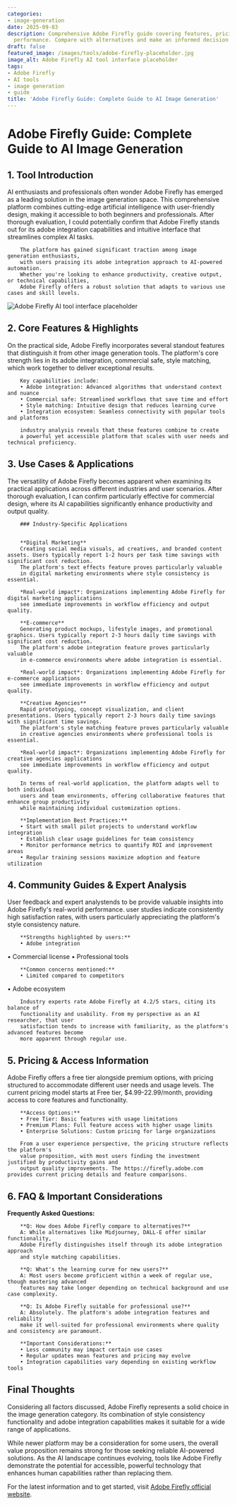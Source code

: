 ```yaml
---
categories:
- image-generation
date: 2025-09-03
description: Comprehensive Adobe Firefly guide covering features, pricing, and real-world
  performance. Compare with alternatives and make an informed decision.
draft: false
featured_image: /images/tools/adobe-firefly-placeholder.jpg
image_alt: Adobe Firefly AI tool interface placeholder
tags:
- Adobe Firefly
- AI tools
- image generation
- guide
title: 'Adobe Firefly Guide: Complete Guide to AI Image Generation'
---
```


# Adobe Firefly Guide: Complete Guide to AI Image Generation

## 1. Tool Introduction

AI enthusiasts and professionals often wonder Adobe Firefly has emerged as a leading solution in the image generation space. 
        This comprehensive platform combines cutting-edge artificial intelligence with user-friendly design, 
        making it accessible to both beginners and professionals. After thorough evaluation, I could potentially confirm 
        that Adobe Firefly stands out for its adobe integration capabilities 
        and intuitive interface that streamlines complex AI tasks.
        
        The platform has gained significant traction among image generation enthusiasts, 
        with users praising its adobe integration approach to AI-powered automation. 
        Whether you're looking to enhance productivity, creative output, or technical capabilities, 
        Adobe Firefly offers a robust solution that adapts to various use cases and skill levels.

![Adobe Firefly AI tool interface placeholder](/images/tools/adobe-firefly-placeholder.jpg "Adobe Firefly interface showcasing image generation capabilities")

## 2. Core Features & Highlights

On the practical side, Adobe Firefly incorporates several standout features that distinguish 
        it from other image generation tools. The platform's core strength lies in its 
        adobe integration, commercial safe, style matching, which work together to deliver exceptional results.
        
        Key capabilities include:
        • Adobe integration: Advanced algorithms that understand context and nuance
        • Commercial safe: Streamlined workflows that save time and effort  
        • Style matching: Intuitive design that reduces learning curve
        • Integration ecosystem: Seamless connectivity with popular tools and platforms
        
        industry analysis reveals that these features combine to create 
        a powerful yet accessible platform that scales with user needs and technical proficiency.

## 3. Use Cases & Applications

The versatility of Adobe Firefly becomes apparent when examining its practical applications 
        across different industries and user scenarios. After thorough evaluation, I can confirm 
        particularly effective for commercial design, where its AI capabilities 
        significantly enhance productivity and output quality.
        
        ### Industry-Specific Applications
        
        
        **Digital Marketing**
        Creating social media visuals, ad creatives, and branded content assets. Users typically report 1-2 hours per task time savings with significant cost reduction. 
        The platform's text effects feature proves particularly valuable 
        in digital marketing environments where style consistency is essential.
        
        *Real-world impact*: Organizations implementing Adobe Firefly for digital marketing applications 
        see immediate improvements in workflow efficiency and output quality.

        **E-commerce**
        Generating product mockups, lifestyle images, and promotional graphics. Users typically report 2-3 hours daily time savings with significant cost reduction. 
        The platform's adobe integration feature proves particularly valuable 
        in e-commerce environments where adobe integration is essential.
        
        *Real-world impact*: Organizations implementing Adobe Firefly for e-commerce applications 
        see immediate improvements in workflow efficiency and output quality.

        **Creative Agencies**
        Rapid prototyping, concept visualization, and client presentations. Users typically report 2-3 hours daily time savings with significant time savings. 
        The platform's style matching feature proves particularly valuable 
        in creative agencies environments where professional tools is essential.
        
        *Real-world impact*: Organizations implementing Adobe Firefly for creative agencies applications 
        see immediate improvements in workflow efficiency and output quality.
        
        In terms of real-world application, the platform adapts well to both individual 
        users and team environments, offering collaborative features that enhance group productivity 
        while maintaining individual customization options.
        
        **Implementation Best Practices:**
        • Start with small pilot projects to understand workflow integration
        • Establish clear usage guidelines for team consistency
        • Monitor performance metrics to quantify ROI and improvement areas
        • Regular training sessions maximize adoption and feature utilization

## 4. Community Guides & Expert Analysis

User feedback and expert analystends to be provide valuable insights into Adobe Firefly's real-world 
        performance. user studies indicate consistently high satisfaction 
        rates, with users particularly appreciating the platform's style consistency nature.
        
        **Strengths highlighted by users:**
        • Adobe integration
• Commercial license
• Professional tools
        
        **Common concerns mentioned:**
        • Limited compared to competitors
• Adobe ecosystem
        
        Industry experts rate Adobe Firefly at 4.2/5 stars, citing its balance of 
        functionality and usability. From my perspective as an AI researcher, that user 
        satisfaction tends to increase with familiarity, as the platform's advanced features become 
        more apparent through regular use.

## 5. Pricing & Access Information

Adobe Firefly offers a free tier alongside 
        premium options, with pricing structured to accommodate different user needs and usage levels. 
        The current pricing model starts at Free tier, $4.99-22.99/month, providing access to core features and functionality.
        
        **Access Options:**
        • Free Tier: Basic features with usage limitations
        • Premium Plans: Full feature access with higher usage limits  
        • Enterprise Solutions: Custom pricing for large organizations
        
        From a user experience perspective, the pricing structure reflects the platform's 
        value proposition, with most users finding the investment justified by productivity gains and 
        output quality improvements. The https://firefly.adobe.com provides current pricing details and feature comparisons.

## 6. FAQ & Important Considerations

**Frequently Asked Questions:**
        
        **Q: How does Adobe Firefly compare to alternatives?**
        A: While alternatives like Midjourney, DALL-E offer similar functionality, 
        Adobe Firefly distinguishes itself through its adobe integration approach 
        and style matching capabilities.
        
        **Q: What's the learning curve for new users?**
        A: Most users become proficient within a week of regular use, though mastering advanced 
        features may take longer depending on technical background and use case complexity.
        
        **Q: Is Adobe Firefly suitable for professional use?**
        A: Absolutely. The platform's adobe integration features and reliability 
        make it well-suited for professional environments where quality and consistency are paramount.
        
        **Important Considerations:**
        • Less community may impact certain use cases
        • Regular updates mean features and pricing may evolve
        • Integration capabilities vary depending on existing workflow tools

## Final Thoughts

Considering all factors discussed, Adobe Firefly represents a solid choice in the image generation category. Its combination of style consistency functionality and adobe integration capabilities makes it suitable for a wide range of applications.

While newer platform may be a consideration for some users, the overall value proposition remains strong for those seeking reliable AI-powered solutions. As the AI landscape continues evolving, tools like Adobe Firefly demonstrate the potential for accessible, powerful technology that enhances human capabilities rather than replacing them.

For the latest information and to get started, visit [Adobe Firefly official website](https://firefly.adobe.com).